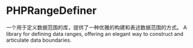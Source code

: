 # PHPRangeDefiner
一个用于定义数据范围的库，提供了一种优雅的构建和表述数据范围的方式。
A library for defining data ranges, offering an elegant way to construct and articulate data boundaries.

